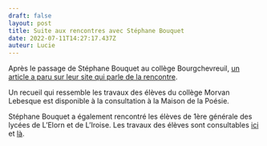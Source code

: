 ```yaml
---
draft: false
layout: post
title: Suite aux rencontres avec Stéphane Bouquet
date: 2022-07-11T14:27:17.437Z
auteur: Lucie
---
```

Après le passage de Stéphane Bouquet au collège Bourgchevreuil, [un article a paru sur leur site qui parle de la rencontre](https://www.college-bourgchevreuil-cessonsevigne.ac-rennes.fr/?Rencontre-avec-le-poete-Stephane-Bouquet).

Un recueil qui ressemble les travaux des élèves du collège Morvan Lebesque est disponible à la consultation à la Maison de la Poésie. 

Stéphane Bouquet a également rencontré les élèves de 1ère générale des lycées de L’Elorn et de L’Iroise. Les travaux des élèves sont consultables [ici](http://i-voix.net/tag/bouquet/) et [là](https://audioblog.arteradio.com/blog/98774/radio-elorn).